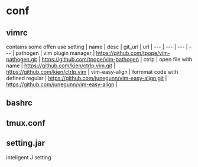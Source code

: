 # conf

## vimrc 
  contains some offen use setting
  | name | desc | git_url | url
  | --- | --- | --- | ---
  | pathogen | vim plugin manager | https://github.com/tpope/vim-pathogen.git | https://github.com/tpope/vim-pathogen
  | ctrlp | open file with name | https://github.com/kien/ctrlp.vim.git | https://github.com/kien/ctrlp.vim
  | vim-easy-align | formmat code with defined regular | https://github.com/junegunn/vim-easy-align.git | https://github.com/junegunn/vim-easy-align
  | 

## bashrc

## tmux.conf

## setting.jar 
  inteligent J setting
